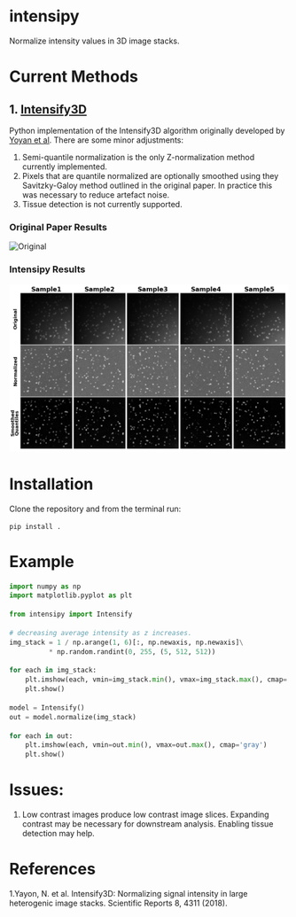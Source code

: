 # intensipy
Normalize intensity values in 3D image stacks.

# Current Methods

## 1. [Intensify3D](https://github.com/nadavyayon/Intensify3D)

Python implementation of the Intensify3D algorithm originally developed by [Yoyan et al](https://www.nature.com/articles/s41598-018-22489-1). There are some minor adjustments:

  1. Semi-quantile normalization is the only Z-normalization method currently implemented.
  2. Pixels that are quantile normalized are optionally smoothed using they Savitzky-Galoy method outlined in the original paper. In practice this was necessary to reduce artefact noise.
  3. Tissue detection is not currently supported.

### Original Paper Results
![Original](https://raw.githubusercontent.com/nadavyayon/Intensify3D/master/Examples/Montage2-01.jpg)

### Intensipy Results
![Artificial Data](images/artificial_results.png)

# Installation

Clone the repository and from the terminal run:

```pip install .```

# Example

```python
import numpy as np
import matplotlib.pyplot as plt

from intensipy import Intensify

# decreasing average intensity as z increases.
img_stack = 1 / np.arange(1, 6)[:, np.newaxis, np.newaxis]\
          * np.random.randint(0, 255, (5, 512, 512))                           

for each in img_stack: 
    plt.imshow(each, vmin=img_stack.min(), vmax=img_stack.max(), cmap='gray') 
    plt.show()

model = Intensify()
out = model.normalize(img_stack)

for each in out: 
    plt.imshow(each, vmin=out.min(), vmax=out.max(), cmap='gray') 
    plt.show()
```

# Issues:
1. Low contrast images produce low contrast image slices. Expanding contrast may be necessary for downstream analysis. Enabling tissue detection may help.

# References

1.Yayon, N. et al. Intensify3D: Normalizing signal intensity in large heterogenic image stacks. Scientific Reports 8, 4311 (2018).
